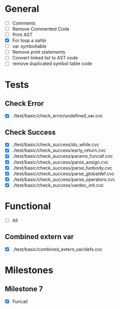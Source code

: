 # General
- [ ] Comments
- [ ] Remove Commented Code
- [ ] Print AST
- [x] For loop a sahbi
- [ ] var symboltable
- [ ] Remove print statements
- [ ] Convert linked list to AST node
- [ ] remove duplicated symbol table code

# Tests
## Check Error
- [x] ./test/basic/check_error/undefined_var.cvc

## Check Success
- [x] ./test/basic/check_success/do_while.cvc
- [x] ./test/basic/check_success/early_return.cvc
- [x] ./test/basic/check_success/params_funcall.cvc
- [x] ./test/basic/check_success/parse_assign.cvc
- [x] ./test/basic/check_success/parse_funbody.cvc
- [x] ./test/basic/check_success/parse_globaldef.cvc
- [x] ./test/basic/check_success/parse_operators.cvc
- [x] ./test/basic/check_success/vardec_init.cvc

# Functional
- [ ] All

## Combined extern var
- [x] ./test/basic/combined_extern_var/defs.cvc 

# Milestones
## Milestone 7
- [x] Funcall